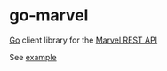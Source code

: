 go-marvel
=========

[Go](https://golang.org) client library for the [Marvel REST API](https://developer.marvel.com/)

See [example](https://github.com/ImJasonH/go-marvel/blob/master/example/main.go)
